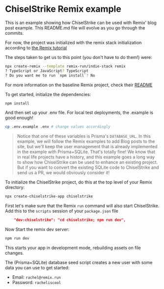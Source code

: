 # ChiselStrike Remix example

This is an example showing how ChiselStrike can be used with Remix' blog post example.
This README.md file will evolve as you go through the commits.

For now, the project was initialized with the remix stack initialization according to [the Remix tutorial](https://remix.run/docs/en/v1/tutorials/blog)

The steps taken to get us to this point (you don't have to do them!) were:

```sh
npx create-remix --template remix-run/indie-stack remix
? TypeScript or JavaScript? TypeScript
? Do you want me to run `npm install`? No
```

For more information on the baseline Remix project, check their [README](https://github.com/remix-run/indie-stack)

To get started, initialize the dependencies:

```sh
npm install
```

And then set up your .env file. For local test deployments, the .example is good enough!

```sh
cp .env.example .env # change values accordingly
```

> Notice that one of these variables is Prisma's `DATABASE_URL`. In this example, we will follow the Remix examples
> to add Blog posts to the site, but we'll keep the user management that is already implemented in the example with
> Prisma+SQLite. That's totally fine! We know that in real life projects have a history, and this example goes a long
> way to show how ChiselStrike can be used to enhance an existing project. But if you want to convert the existing SQLite
> code to ChiselStrike and send us a PR, we would obviously consider it!

To initialize the ChiselStrike project, do this at the top level of your Remix directory:

```sh
npx create-chiselstrike-app chiselstrike
```

First let's make sure that the Remix `run` command will also start ChiselStrike. Add this to the `scripts` session of your `package.json` file

```json
    "dev:chiselstrike": "cd chiselstrike; npm run dev",
```

Now Start the remix dev server:

```sh
npm run dev
```

This starts your app in development mode, rebuilding assets on file changes.

The (Prisma+SQLite) database seed script creates a new user with some data you can use to get started:

- Email: `rachel@remix.run`
- Password: `racheliscool`
